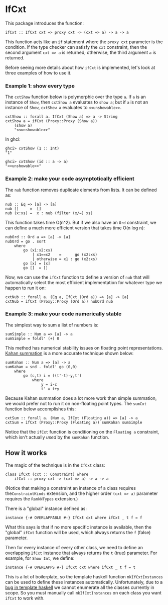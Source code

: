 # IfCxt

This package introduces the function:
```
ifCxt :: IfCxt cxt => proxy cxt -> (cxt => a) -> a -> a
```
This function acts like an `if` statement where the `proxy cxt` parameter is the condition.
If the type checker can satisfy the `cxt` constraint, then the second argument `cxt => a` is returned;
otherwise, the third argument `a` is returned.

Before seeing more details about how `ifCxt` is implemented,
let's look at three examples of how to use it.

### Example 1: show every type

The `cxtShow` function below is polymorphic over the type `a`.
If `a` is an instance of `Show`, then `cxtShow a` evaluates to `show a`;
but if `a` is not an instance of `Show`, `cxtShow a` evaluates to `<<unshowable>>`.

```
cxtShow :: forall a. IfCxt (Show a) => a -> String
cxtShow a = ifCxt (Proxy::Proxy (Show a))
    (show a)
    "<<unshowable>>"
```
In ghci:

```
ghci> cxtShow (1 :: Int)
"1"
```
```
ghci> cxtShow (id :: a -> a)
"<<unshowable>>"
```

### Example 2: make your code asymptotically efficient

The `nub` function removes duplicate elements from lists.
It can be defined as:

```
nub :: Eq => [a] -> [a]
nub []     =  []
nub (x:xs) =  x : nub (filter (x/=) xs)
```
This function takes time O(n^2).
But if we also have an `Ord` constraint, we can define a much more efficient version that takes time O(n log n):

```
nubOrd :: Ord a => [a] -> [a]
nubOrd = go . sort
    where
        go (x1:x2:xs)
            | x1==x2    =      go (x2:xs)
            | otherwise = x1 : go (x2:xs)
        go [x] = [x]
        go []  = []
```
Now, we can use the `ifCxt` function to define a version of `nub` that will automatically select the most efficient implementation for whatever type we happen to run it on:

```
cxtNub :: forall a. (Eq a, IfCxt (Ord a)) => [a] -> [a]
cxtNub = ifCxt (Proxy::Proxy (Ord a)) nubOrd nub
```

### Example 3: make your code numerically stable

The simplest way to sum a list of numbers is:
```
sumSimple :: Num a => [a] -> a
sumSimple = foldl' (+) 0
```
This method has numerical stability issues on floating point representations.
[Kahan summation](https://en.wikipedia.org/wiki/Kahan_summation_algorithm) is a more accurate technique shown below:
```
sumKahan :: Num a => [a] -> a
sumKahan = snd . foldl' go (0,0)
    where
        go (c,t) i = ((t'-t)-y,t')
            where
                y = i-c
                t' = t+y
```
Because Kahan summation does a lot more work than simple summation, we would prefer not to run it on non-floating point types.
The `sumCxt` function below accomplishes this:
```
cxtSum :: forall a. (Num a, IfCxt (Floating a)) => [a] -> a
cxtSum = ifCxt (Proxy::Proxy (Floating a)) sumKahan sumSimple
```
Notice that the `ifCxt` function is conditioning on the `Floating a` constraint,
which isn't actually *used* by the `sumKahan` function.

## How it works

The magic of the technique is in the `IfCxt` class:
```
class IfCxt (cxt :: Constraint) where
    ifCxt :: proxy cxt -> (cxt => a) -> a -> a
```
(Notice that making a constraint an instance of a class requires the`ConstraintKinds` extension,
and the higher order `(cxt => a)` parameter requires the `RankNTypes` extension.)

There is a "global" instance defined as:
```
instance {-# OVERLAPPABLE #-} IfCxt cxt where ifCxt _ t f = f
```
What this says is that if no more specific instance is available, then the "global" `ifCxt` function will be used, which always returns the `f` (false) parameter.

Then for every instance of every other class, we need to define an overlapping `IfCxt` instance that always returns the `t` (true) parameter.
For example, for `Show Int`, we define:
```
instance {-# OVERLAPPS #-} IfCxt cxt where ifCxt _ t f = t
```

This is a lot of boilerplate, so the template haskell function `mkIfCxtInstances` can be used to define these instances automatically.
Unfortunately, due to a [bug in template haskell](https://ghc.haskell.org/trac/ghc/ticket/9699) we cannot enumerate all the classes currently in scope.
So you must manually call `mkIfCxtInstances` on each class you want `ifCxt` to work with.
